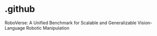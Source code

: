# .github
RoboVerse: A Unified Benchmark for Scalable and Generalizable Vision-Language Robotic Manipulation

